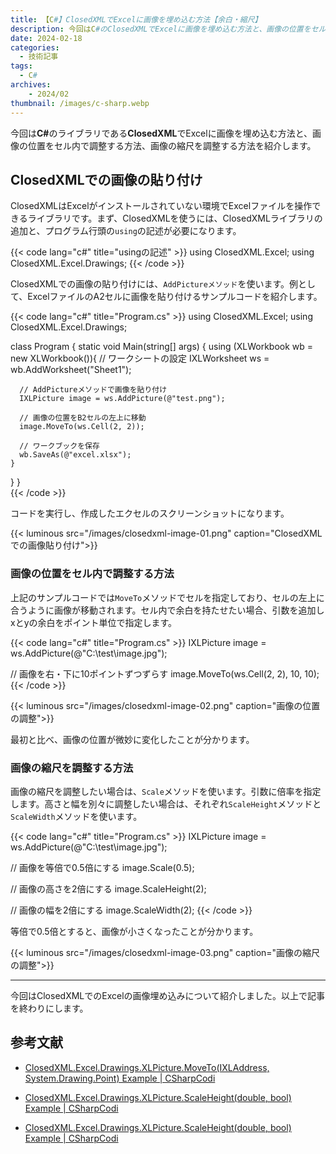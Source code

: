 ```yaml
---
title: 【C#】ClosedXMLでExcelに画像を埋め込む方法【余白・縮尺】
description: 今回はC#のClosedXMLでExcelに画像を埋め込む方法と、画像の位置をセル内で調整する方法、画像の縮尺を調整する方法を紹介します。
date: 2024-02-18
categories: 
  - 技術記事
tags: 
  - C#
archives:
    - 2024/02
thumbnail: /images/c-sharp.webp
---
```


今回は<strong>C#</strong>のライブラリである**ClosedXML**でExcelに画像を埋め込む方法と、画像の位置をセル内で調整する方法、画像の縮尺を調整する方法を紹介します。

<!--more-->

## ClosedXMLでの画像の貼り付け

ClosedXMLはExcelがインストールされていない環境でExcelファイルを操作できるライブラリです。まず、ClosedXMLを使うには、ClosedXMLライブラリの追加と、プログラム行頭の`using`の記述が必要になります。

{{< code lang="c#" title="usingの記述" >}}
using ClosedXML.Excel;
using ClosedXML.Excel.Drawings;
{{< /code >}}

ClosedXMLでの画像の貼り付けには、`AddPictureメソッド`を使います。例として、ExcelファイルのA2セルに画像を貼り付けるサンプルコードを紹介します。

{{< code lang="c#" title="Program.cs" >}}
using ClosedXML.Excel;
using ClosedXML.Excel.Drawings;

class Program
{
  static void Main(string[] args)
  {
    using (XLWorkbook wb = new XLWorkbook()){
      // ワークシートの設定
      IXLWorksheet ws = wb.AddWorksheet("Sheet1");
 
      // AddPictureメソッドで画像を貼り付け
      IXLPicture image = ws.AddPicture(@"test.png");

      // 画像の位置をB2セルの左上に移動
      image.MoveTo(ws.Cell(2, 2));
 
      // ワークブックを保存
      wb.SaveAs(@"excel.xlsx");
    }
  }
}   
{{< /code >}}

コードを実行し、作成したエクセルのスクリーンショットになります。

{{< luminous src="/images/closedxml-image-01.png" caption="ClosedXMLでの画像貼り付け">}}

### 画像の位置をセル内で調整する方法

上記のサンプルコードでは`MoveTo`メソッドでセルを指定しており、セルの左上に合うように画像が移動されます。セル内で余白を持たせたい場合、引数を追加しxとyの余白をポイント単位で指定します。

{{< code lang="c#" title="Program.cs" >}}
IXLPicture image = ws.AddPicture(@"C:\test\image.jpg");

// 画像を右・下に10ポイントずつずらす 
image.MoveTo(ws.Cell(2, 2), 10, 10);
{{< /code >}}

{{< luminous src="/images/closedxml-image-02.png" caption="画像の位置の調整">}}

最初と比べ、画像の位置が微妙に変化したことが分かります。

### 画像の縮尺を調整する方法

画像の縮尺を調整したい場合は、`Scale`メソッドを使います。引数に倍率を指定します。高さと幅を別々に調整したい場合は、それぞれ`ScaleHeight`メソッドと`ScaleWidth`メソッドを使います。

{{< code lang="c#" title="Program.cs" >}}
IXLPicture image = ws.AddPicture(@"C:\test\image.jpg");

// 画像を等倍で0.5倍にする
image.Scale(0.5);

// 画像の高さを2倍にする
image.ScaleHeight(2);

// 画像の幅を2倍にする
image.ScaleWidth(2);
{{< /code >}}

等倍で0.5倍とすると、画像が小さくなったことが分かります。

{{< luminous src="/images/closedxml-image-03.png" caption="画像の縮尺の調整">}}

* * *

今回はClosedXMLでのExcelの画像埋め込みについて紹介しました。以上で記事を終わりにします。

## 参考文献

* [ClosedXML.Excel.Drawings.XLPicture.MoveTo(IXLAddress, System.Drawing.Point) Example | CSharpCodi](https://www.csharpcodi.com/csharp-examples/ClosedXML.Excel.Drawings.XLPicture.MoveTo(IXLAddress,%20System.Drawing.Point)/)

* [ClosedXML.Excel.Drawings.XLPicture.ScaleHeight(double, bool) Example | CSharpCodi](https://www.csharpcodi.com/csharp-examples/ClosedXML.Excel.Drawings.XLPicture.ScaleHeight(double,%20bool)/)

* [ClosedXML.Excel.Drawings.XLPicture.ScaleHeight(double, bool) Example | CSharpCodi](https://www.csharpcodi.com/csharp-examples/ClosedXML.Excel.Drawings.XLPicture.ScaleHeight(double,%20bool)/)